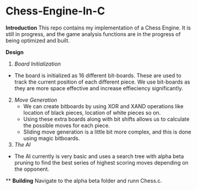 # Chess-Engine-In-C

**Introduction**
This repo contains my implementation of a Chess Engine. It is still in progress, and the game analysis functions are in the progress of being optimized and built.

**Design**

1. _Board Initialization_
  - The board is initialized as 16 different bit-boards. These are used to track the current position of each different piece. We use bit-boards as they are more space effective and increase effieciency significantly. 
2. _Move Generation_
   - We can create bitboards by using XOR and XAND operations like location of black pieces, location of white pieces so on. 
   - Using these extra boards along with bit shifts allows us to calculate the possible moves for each piece. 
   - Sliding move generation is a little bit more complex, and this is done using magic bitboards. 
3. _The AI_
  - The AI currently is very basic and uses a search tree with alpha beta pruning to find the best series of highest scoring moves depending on the opponent.

**
**Building**
Navigate to the alpha beta folder and runn Chess.c.
